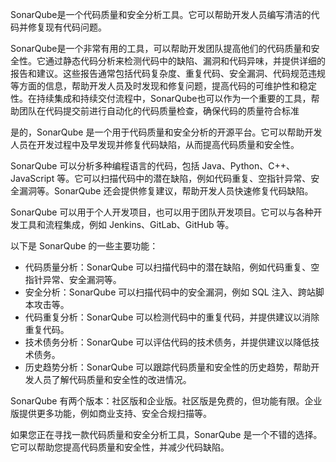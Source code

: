 SonarQube是一个代码质量和安全分析工具。它可以帮助开发人员编写清洁的代码并修复现有代码问题。

SonarQube是一个非常有用的工具，可以帮助开发团队提高他们的代码质量和安全性。它通过静态代码分析来检测代码中的缺陷、漏洞和代码异味，并提供详细的报告和建议。这些报告通常包括代码复杂度、重复代码、安全漏洞、代码规范违规等方面的信息，帮助开发人员及时发现和修复问题，提高代码的可维护性和稳定性。在持续集成和持续交付流程中，SonarQube也可以作为一个重要的工具，帮助团队在代码提交前进行自动化的代码质量检查，确保代码的质量符合标准


是的，SonarQube 是一个用于代码质量和安全分析的开源平台。它可以帮助开发人员在开发过程中及早发现并修复代码缺陷，从而提高代码质量和安全性。

SonarQube 可以分析多种编程语言的代码，包括 Java、Python、C++、JavaScript 等。它可以扫描代码中的潜在缺陷，例如代码重复、空指针异常、安全漏洞等。SonarQube 还会提供修复建议，帮助开发人员快速修复代码缺陷。

SonarQube 可以用于个人开发项目，也可以用于团队开发项目。它可以与各种开发工具和流程集成，例如 Jenkins、GitLab、GitHub 等。

以下是 SonarQube 的一些主要功能：

* 代码质量分析：SonarQube 可以扫描代码中的潜在缺陷，例如代码重复、空指针异常、安全漏洞等。
* 安全分析：SonarQube 可以扫描代码中的安全漏洞，例如 SQL 注入、跨站脚本攻击等。
* 代码重复分析：SonarQube 可以检测代码中的重复代码，并提供建议以消除重复代码。
* 技术债务分析：SonarQube 可以评估代码的技术债务，并提供建议以降低技术债务。
* 历史趋势分析：SonarQube 可以跟踪代码质量和安全性的历史趋势，帮助开发人员了解代码质量和安全性的改进情况。

SonarQube 有两个版本：社区版和企业版。社区版是免费的，但功能有限。企业版提供更多功能，例如商业支持、安全合规扫描等。

如果您正在寻找一款代码质量和安全分析工具，SonarQube 是一个不错的选择。它可以帮助您提高代码质量和安全性，并减少代码缺陷。
